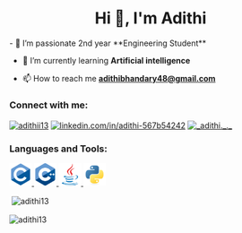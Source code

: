<h1 align="center">Hi 👋, I'm Adithi</h1>
- 🔭 I’m passionate 2nd year **Engineering Student**

- 🌱 I’m currently learning **Artificial intelligence**

- 📫 How to reach me **adithibhandary48@gmail.com**

<h3 align="left">Connect with me:</h3>
<p align="left">
<a href="https://twitter.com/adithii13" target="blank"><img align="center" src="https://raw.githubusercontent.com/rahuldkjain/github-profile-readme-generator/master/src/images/icons/Social/twitter.svg" alt="adithii13" height="30" width="40" /></a>
<a href="https://linkedin.com/in/linkedin.com/in/adithi-567b54242" target="blank"><img align="center" src="https://raw.githubusercontent.com/rahuldkjain/github-profile-readme-generator/master/src/images/icons/Social/linked-in-alt.svg" alt="linkedin.com/in/adithi-567b54242" height="30" width="40" /></a>
<a href="https://instagram.com/_adithi._._" target="blank"><img align="center" src="https://raw.githubusercontent.com/rahuldkjain/github-profile-readme-generator/master/src/images/icons/Social/instagram.svg" alt="_adithi._._" height="30" width="40" /></a>
</p>

<h3 align="left">Languages and Tools:</h3>
<p align="left"> <a href="https://www.cprogramming.com/" target="_blank" rel="noreferrer"> <img src="https://raw.githubusercontent.com/devicons/devicon/master/icons/c/c-original.svg" alt="c" width="40" height="40"/> </a> <a href="https://www.w3schools.com/cpp/" target="_blank" rel="noreferrer"> <img src="https://raw.githubusercontent.com/devicons/devicon/master/icons/cplusplus/cplusplus-original.svg" alt="cplusplus" width="40" height="40"/> </a> <a href="https://www.java.com" target="_blank" rel="noreferrer"> <img src="https://raw.githubusercontent.com/devicons/devicon/master/icons/java/java-original.svg" alt="java" width="40" height="40"/> </a> <a href="https://www.python.org" target="_blank" rel="noreferrer"> <img src="https://raw.githubusercontent.com/devicons/devicon/master/icons/python/python-original.svg" alt="python" width="40" height="40"/> </a> </p>

<p>&nbsp;<img align="center" src="https://github-readme-stats.vercel.app/api?username=adithi13&show_icons=true&locale=en" alt="adithi13" /></p>

<p><img align="center" src="https://github-readme-streak-stats.herokuapp.com/?user=adithi13&" alt="adithi13" /></p>
